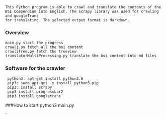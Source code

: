     This Python program is able to crawl and translate the contents of the 
    BSI Compendium into English. The scrapy library was used for crawling and googleTrans
    for translating. The selected output format is Markdown. 
### Overview
    main.py start the progress
    crawli.py fetch all the bsi content
    crawliTree.py fetch the treeview 
    translatorMultiProcessing.py translate the bsi content into md files
### Software for the crawler 
     python3: apt-get install python3.6
     pip3: sudo apt-get -y install python3-pip
     pip3: install scrapy
     pip3 install progressbar2
     pip3 install googletrans
###How to start
     python3 main.py
    
`